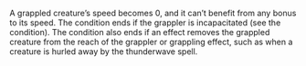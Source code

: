 A grappled creature’s speed becomes 0, and it can’t benefit from any bonus to its speed.
The condition ends if the grappler is incapacitated (see the condition).
The condition also ends if an effect removes the grappled creature from the reach of the grappler or grappling effect, such as when a creature is hurled away by the thunderwave spell.